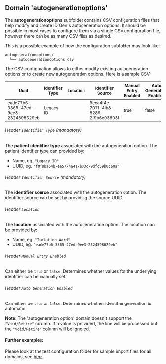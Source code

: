 ## Domain 'autogenerationoptions'

The **autogenerationoptions** subfolder contains CSV configuration files that help
modify and create ID Gen's autogeneration options. It should be possible in most cases to
configure them via a single CSV configuration file, however there can be as
many CSV files as desired.

This is a possible example of how the configuration subfolder may look like:
```bash
autogenerationoptions/
  └── autogenerationoptions.csv
```
The CSV configuration allows to either modify existing autogeneration options or to
create new autogeneration options. Here is a sample CSV:

| <sub>Uuid</sub>                                 | <sub>Identifier Type</sub> | <sub>Location</sub>      | <sub>Identifier Source</sub>                    | <sub>Manual Entry Enabled</sub> | <sub>Auto Generation Enabled</sub> | <sub>_order:2000</sub> |
|--------------------------------------|-----------------|---------------|--------------------------------------|----------------------|-------------------------|-------------|
| <sub>eade77b6-3365-47ed-9ee3-2324598629eb</sub> | <sub>Legacy ID</sub>       |  | <sub>9eca4f4e-707f-4lb8-8289-2f9b6e93803f</sub> | <sub>true</sub></sub>                 | <sub>false</sub>                   |             |


###### Header `Identifier Type` *(mandatory)*
The **patient identifier type** associated with the autogeneration option. The patient identifier type can provided by:

* Name, eg. `"Legacy ID"`
* UUID, eg. `"f0f8ba64b-ea57-4a41-b33c-9dfc59b0c60a"`

###### Header `Identifier Source` *(mandatory)*
The **identifier source** associated with the autogeneration option. The identifier source can be set by providing the source UUID.


###### Header `Location`
The **location** associated with the autogeneration option. The location can be provided by:

* Name, eg. `"Isolation Ward"` 
* UUID, eg. `"eade77b6-3365-47ed-9ee3-2324598629eb"`

###### Header `Manual Entry Enabled`
Can either be `true` or `false`. Determines whether values for the underlying identifier can be manually set.

###### Header `Auto Generation Enabled` 
Can either be `true` or `false`. Determines whether identifier generation is automatic.

**Note**: The 'autogeneration option' domain doesn't support the `"Void/Retire"` column. If a value is provided, the line will be processed but the `"Void/Retire"` column will be ignored. 

#### Further examples:
Please look at the test configuration folder for sample import files for all domains, see
[here](../api/src/test/resources/testAppDataDir/configuration).
